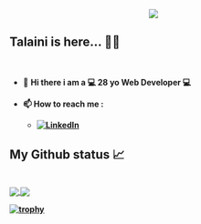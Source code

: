 <p align="center">
  <a href="https://github.com/mohatala"><img src="https://readme-typing-svg.demolab.com?font=Fira+Code&size=40&pause=1000&width=600&height=100&lines=Hey!it's me Talaini 🙋‍♀..."></a>
  

  



## Talaini is here... 👩‍💻
 <br/>
  
- 👋 <b> Hi there i am a 💻 28 yo  Web Developer 💻 <b/>
- 📫 How to reach me  : 
  
     - [![LinkedIn](https://img.shields.io/badge/-LinkedIn-0A66C2?style=flat&logo=linkedin&link=https://www.linkedin.com/in/talainimohammed/)](https://www.linkedin.com/in/talainimohammed/)











##  My Github status 📈
<br/>


<a href="https://github.com/mohatala?tab=repositories">
  <img align="center" src="https://github-readme-stats.vercel.app/api/top-langs/?username=mohatala&theme=radical"/>
</a>
<a href="https://github.com/mohatala?tab=repositories">
 <img align="center" src="https://github-readme-stats.vercel.app/api?username=mohatala&line_height=40&show_icons=true&theme=radical">
</a>

[![trophy](https://github-profile-trophy.vercel.app/?username=mohatala)](https://github.com/ryo-ma/github-profile-trophy)
